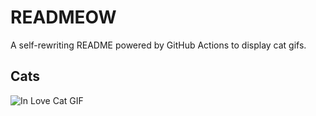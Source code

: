 # READMEOW

A self-rewriting README powered by GitHub Actions to display cat gifs.

## Cats

![In Love Cat GIF](https://media2.giphy.com/media/v1.Y2lkPTlhY2QwMmRhNnc3c2FoMHdwYWo5NmM5dGVxMjM5ZWYwcDc2dGI4ZW5pMzE2ODU0dSZlcD12MV9naWZzX3NlYXJjaCZjdD1n/MDJ9IbxxvDUQM/200.gif)
